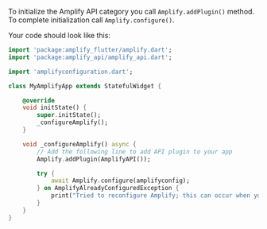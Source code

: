 To initialize the Amplify API category you call `Amplify.addPlugin()` method. To complete initialization call `Amplify.configure()`.

Your code should look like this:

```dart
import 'package:amplify_flutter/amplify.dart';
import 'package:amplify_api/amplify_api.dart';

import 'amplifyconfiguration.dart';

class MyAmplifyApp extends StatefulWidget {

    @override
    void initState() {
        super.initState();
        _configureAmplify();
    }

    void _configureAmplify() async {
        // Add the following line to add API plugin to your app
        Amplify.addPlugin(AmplifyAPI());

        try {
            await Amplify.configure(amplifyconfig);
        } on AmplifyAlreadyConfiguredException {
            print("Tried to reconfigure Amplify; this can occur when your app restarts on Android.");
        }
    }
}
```
